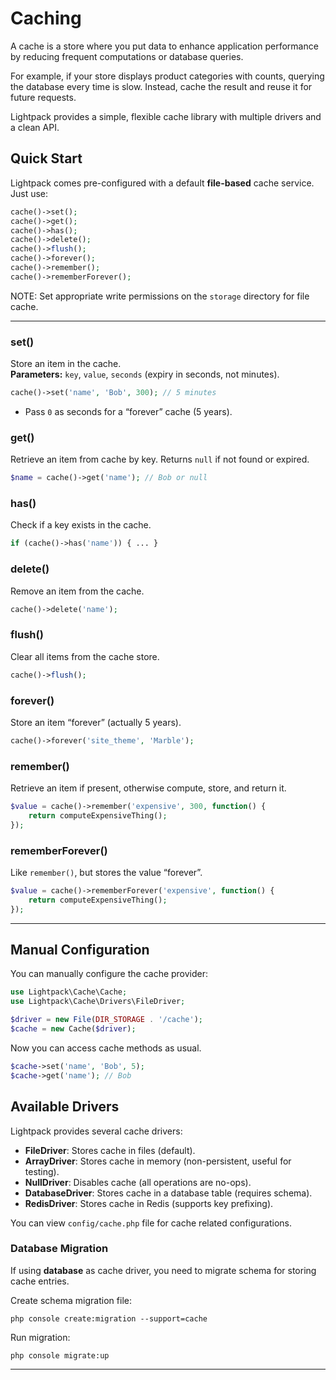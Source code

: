 # Caching

A cache is a store where you put data to enhance application performance by reducing frequent computations or database queries.

For example, if your store displays product categories with counts, querying the database every time is slow. Instead, cache the result and reuse it for future requests.

Lightpack provides a simple, flexible cache library with multiple drivers and a clean API.

## Quick Start

Lightpack comes pre-configured with a default **file-based** cache service. Just use:

```php
cache()->set();
cache()->get();
cache()->has();
cache()->delete();
cache()->flush();
cache()->forever();
cache()->remember();
cache()->rememberForever();
```

<p class="tip">NOTE: Set appropriate write permissions on the <code>storage</code> directory for file cache.</p>

---

### set()

Store an item in the cache.  
**Parameters:** `key`, `value`, `seconds` (expiry in seconds, not minutes).

```php
cache()->set('name', 'Bob', 300); // 5 minutes
```
- Pass `0` as seconds for a “forever” cache (5 years).

### get()

Retrieve an item from cache by key. Returns `null` if not found or expired.

```php
$name = cache()->get('name'); // Bob or null
```

### has()

Check if a key exists in the cache.

```php
if (cache()->has('name')) { ... }
```

### delete()

Remove an item from the cache.

```php
cache()->delete('name');
```

### flush()

Clear all items from the cache store.

```php
cache()->flush();
```

### forever()

Store an item “forever” (actually 5 years).

```php
cache()->forever('site_theme', 'Marble');
```

### remember()

Retrieve an item if present, otherwise compute, store, and return it.

```php
$value = cache()->remember('expensive', 300, function() {
    return computeExpensiveThing();
});
```

### rememberForever()

Like `remember()`, but stores the value “forever”.

```php
$value = cache()->rememberForever('expensive', function() {
    return computeExpensiveThing();
});
```

---

## Manual Configuration

You can manually configure the cache provider:

```php
use Lightpack\Cache\Cache;
use Lightpack\Cache\Drivers\FileDriver;

$driver = new File(DIR_STORAGE . '/cache');
$cache = new Cache($driver);
```

Now you can access cache methods as usual.

```php
$cache->set('name', 'Bob', 5);
$cache->get('name'); // Bob
```

## Available Drivers

Lightpack provides several cache drivers:

- **FileDriver**: Stores cache in files (default).
- **ArrayDriver**: Stores cache in memory (non-persistent, useful for testing).
- **NullDriver**: Disables cache (all operations are no-ops).
- **DatabaseDriver**: Stores cache in a database table (requires schema).
- **RedisDriver**: Stores cache in Redis (supports key prefixing).

You can view `config/cache.php` file for cache related configurations.

### Database Migration

If using **database** as cache driver, you need to migrate schema for storing cache entries.

Create schema migration file:

```cli
php console create:migration --support=cache
```

Run migration:

```cli
php console migrate:up
```
---